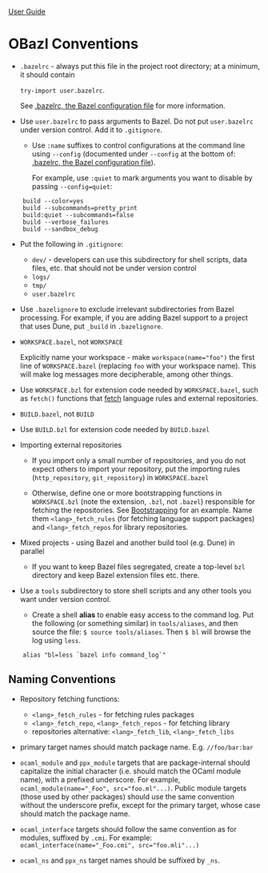 [User Guide](index.md)

OBazl Conventions
=================

-   `.bazelrc` - always put this file in the project root directory; at
    a minimum, it should contain

    `try-import user.bazelrc`.

    See [.bazelrc, the Bazel configuration
    file](https://docs.bazel.build/versions/master/guide.html#bazelrc-the-bazel-configuration-file)
    for more information.

-   Use `user.bazelrc` to pass arguments to Bazel. Do not put
    `user.bazelrc` under version control. Add it to `.gitignore`.

    -   Use `:name` suffixes to control configurations at the command
        line using `--config` (documented under `--config` at the bottom
        of: [.bazelrc, the Bazel configuration
        file](https://docs.bazel.build/versions/master/guide.html#bazelrc-the-bazel-configuration-file)).

        For example, use `:quiet` to mark arguments you want to disable
        by passing `--config=quiet`:

<!-- -->

        build --color=yes
        build --subcommands=pretty_print
        build:quiet --subcommands=false
        build --verbose_failures
        build --sandbox_debug

-   Put the following in `.gitignore`:

    -   `dev/` - developers can use this subdirectory for shell scripts,
        data files, etc. that should not be under version control
    -   `logs/`
    -   `tmp/`
    -   `user.bazelrc`

-   Use `.bazelignore` to exclude irrelevant subdirectories from Bazel
    processing. For example, if you are adding Bazel support to a
    project that uses Dune, put `_build` in `.bazelignore`.

-   `WORKSPACE.bazel`, not `WORKSPACE`

    Explicitly name your workspace - make `workspace(name="foo")` the
    first line of `WORKSPACE.bazel` (replacing `foo` with your workspace
    name). This will make log messages more decipherable, among other
    things.

-   Use `WORKSPACE.bzl` for extension code needed by `WORKSPACE.bazel`,
    such as `fetch()` functions that [fetch](bootstrap.md#fetch_rules)
    language rules and external repositories.

-   `BUILD.bazel`, not `BUILD`

-   Use `BUILD.bzl` for extension code needed by `BUILD.bazel`

-   Importing external repositories

    -   If you import only a small number of repositories, and you do
        not expect others to import your repository, put the importing
        rules (`http_repository`, `git_repository`) in `WORKSPACE.bazel`

    -   Otherwise, define one or more bootstrapping functions in
        `WORKSPACE.bzl` (note the extension, `.bzl`, not `.bazel`)
        responsible for fetching the repositories. See
        [Bootstrapping](bootstrap.md) for an example. Name them
        `<lang>_fetch_rules` (for fetching language support packages)
        and `<lang>_fetch_repos` for library repositories.

-   Mixed projects - using Bazel and another build tool (e.g. Dune) in
    parallel

    -   If you want to keep Bazel files segregated, create a top-level
        `bzl` directory and keep Bazel extension files etc. there.

-   Use a `tools` subdirectory to store shell scripts and any other
    tools you want under version control.

    -   Create a shell **<a name="aliases">alias</a>** to enable easy
        access to the command log. Put the following (or something
        similar) in `tools/aliases`, and then source the file:
        `$ source tools/aliases`. Then `$ bl` will browse the log using
        `less`.

<!-- -->

        alias "bl=less `bazel info command_log`"

<a name="naming_conventions">Naming Conventions</a>
---------------------------------------------------

-   Repository fetching functions:

    -   `<lang>_fetch_rules` - for fetching rules packages
    -   `<lang>_fetch_repo`, `<lang>_fetch_repos` - for fetching library
    -   repositories alternative: `<lang>_fetch_lib`,
        `<lang>_fetch_libs`

-   primary target names should match package name. E.g. `//foo/bar:bar`

-   `ocaml_module` and `ppx_module` targets that are package-internal
    should capitalize the initial character (i.e. should match the OCaml
    module name), with a prefixed underscore. For example,
    `ocaml_module(name="_Foo", src="foo.ml"...)`. Public module targets
    (those used by other packages) should use the same convention
    without the underscore prefix, except for the primary target, whose
    case should match the package name.

-   `ocaml_interface` targets should follow the same convention as for
    modules, suffixed by `.cmi`. For example:
    `ocaml_interface(name="_Foo.cmi", src="foo.mli"...)`

-   `ocaml_ns` and `ppx_ns` target names should be suffixed by `_ns`.

